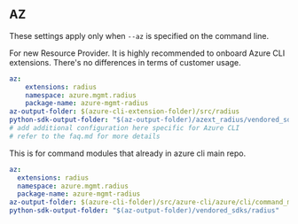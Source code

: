 ## AZ

These settings apply only when `--az` is specified on the command line.

For new Resource Provider. It is highly recommended to onboard Azure CLI extensions. There's no differences in terms of customer usage. 

``` yaml $(az) && $(target-mode) != 'core'
az:
    extensions: radius
    namespace: azure.mgmt.radius
    package-name: azure-mgmt-radius
az-output-folder: $(azure-cli-extension-folder)/src/radius
python-sdk-output-folder: "$(az-output-folder)/azext_radius/vendored_sdks/radius"
# add additional configuration here specific for Azure CLI
# refer to the faq.md for more details
```



This is for command modules that already in azure cli main repo. 
``` yaml $(az) && $(target-mode) == 'core'
az:
  extensions: radius
  namespace: azure.mgmt.radius
  package-name: azure-mgmt-radius
az-output-folder: $(azure-cli-folder)/src/azure-cli/azure/cli/command_modules/radius
python-sdk-output-folder: "$(az-output-folder)/vendored_sdks/radius"
``` 